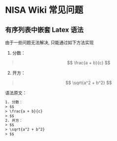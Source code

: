 # NISA Wiki 常见问题

## 有序列表中嵌套 Latex 语法

由于一些问题无法解决, 只能通过如下方法实现

1. 分数：
> $$
> \frac{a + b}{c}
> $$
2. 开方：
> $$
> \sqrt{a^2 + b^2}
> $$

语法原文：

```txt
1. 分数：
> $$
> \frac{a + b}{c}
> $$
2. 开方：
> $$
> \sqrt{a^2 + b^2}
> $$
```